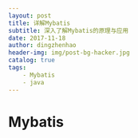```yaml
---
layout: post
title: 详解Mybatis
subtitle: 深入了解Mybatis的原理与应用
date: 2017-11-18
author: dingzhenhao
header-img: img/post-bg-hacker.jpg
catalog: true
tags:
    - Mybatis
    - java
---
```


# Mybatis
